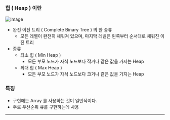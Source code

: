 ### 힙 ( Heap ) 이란

![image](https://github.com/pastjung/DataStructure/assets/87860163/20656e2e-c2b6-4ade-b5ba-5b879d11f2b3)

- 완전 이진 트리 ( Complete Binary Tree ) 의 한 종류
  - 모든 레벨이 완전히 채워져 있으며, 마지막 레벨은 왼쪽부터 순서대로 채워진 이진 트리
- 종류
    - 최소 힙 ( Min Heap )
        - 모든 부모 노드가 자식 노드보다 작거나 같은 값을 가지는 Heap
    - 최대 힙 ( Max Heap )
        - 모든 부모 노드가 자식 노드보다 크거나 같은 값을 가지는 Heap

### 특징

- 구현에는 Array 를 사용하는 것이 일반적이다.
- 주로 우선순위 큐를 구현하는데 사용

---
